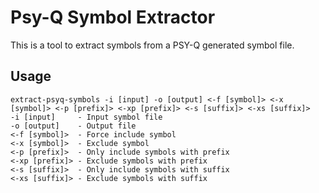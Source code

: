 # Psy-Q Symbol Extractor

This is a tool to extract symbols from a PSY-Q generated symbol file.

## Usage

    extract-psyq-symbols -i [input] -o [output] <-f [symbol]> <-x [symbol]> <-p [prefix]> <-xp [prefix]> <-s [suffix]> <-xs [suffix]>
    -i [input]     - Input symbol file
    -o [output]    - Output file
    <-f [symbol]>  - Force include symbol
    <-x [symbol]>  - Exclude symbol
    <-p [prefix]>  - Only include symbols with prefix
    <-xp [prefix]> - Exclude symbols with prefix
    <-s [suffix]>  - Only include symbols with suffix
    <-xs [suffix]> - Exclude symbols with suffix
